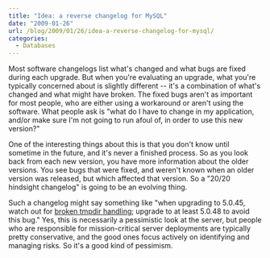 ```yaml
---
title: "Idea: a reverse changelog for MySQL"
date: "2009-01-26"
url: /blog/2009/01/26/idea-a-reverse-changelog-for-mysql/
categories:
  - Databases
---
```

Most software changelogs list what's changed and what bugs are fixed during each upgrade. But when you're evaluating an upgrade, what you're typically concerned about is slightly different -- it's a combination of what's changed and what might have broken. The fixed bugs aren't as important for most people, who are either using a workaround or aren't using the software. What people ask is "what do I have to change in my application, and/or make sure I'm not going to run afoul of, in order to use this new version?"

One of the interesting things about this is that you don't know until sometime in the future, and it's never a finished process. So as you look back from each new version, you have more information about the older versions. You see bugs that were fixed, and weren't known when an older version was released, but which affected that version. So a "20/20 hindsight changelog" is going to be an evolving thing.

Such a changelog might say something like "when upgrading to 5.0.45, watch out for [broken tmpdir handling](http://bugs.mysql.com/bug.php?id=30287); upgrade to at least 5.0.48 to avoid this bug." Yes, this is necessarily a pessimistic look at the server, but people who are responsible for mission-critical server deployments are typically pretty conservative, and the good ones focus actively on identifying and managing risks. So it's a good kind of pessimism.


